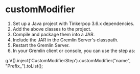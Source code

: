 # customModifier

1. Set up a Java project with Tinkerpop 3.6.x dependencies.
2. Add the above classes to the project.
3. Compile and package them into a JAR.
4. Include the JAR in the Gremlin Server's classpath.
5. Restart the Gremlin Server.
6. In your Gremlin client or console, you can use the step as:

g.V().inject('CustomModifierStep').customModifier("name", "Prefix_").toList();
